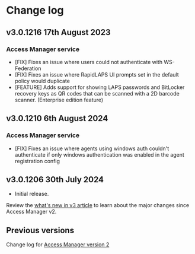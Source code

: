 # Change log
## v3.0.1216 17th August 2023
### Access Manager service
- \[FIX\] Fixes an issue where users could not authenticate with WS-Federation
- \[FIX\] Fixes an issue where RapidLAPS UI prompts set in the default policy would duplicate
- \[FEATURE\] Adds support for showing LAPS passwords and BitLocker recovery keys as QR codes that can be scanned with a 2D barcode scanner. (Enterprise edition feature)


## v3.0.1210 6th August 2024
### Access Manager service
- \[FIX\] Fixes an issue where agents using windows auth couldn't authenticate if only windows authentication was enabled in the agent registration config

## v3.0.1206 30th July 2024
- Initial release.

Review the [what's new in v3 article](./whats-new.md) to learn about the major changes since Access Manager v2.

## Previous versions
Change log for [Access Manager version 2](https://docs.lithnet.io/ams/v2.0/change-log)